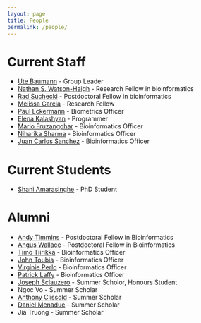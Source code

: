 ```yaml
---
layout: page
title: People
permalink: /people/
---
```


# Current Staff

  * [Ute Baumann](http://www.adelaide.edu.au/directory/ute.baumann) - Group Leader
  * [Nathan S. Watson-Haigh](https://researchers.adelaide.edu.au/profile/nathan.watson-haigh) - Research Fellow in bioinformatics
  * [Rad Suchecki](https://researchers.adelaide.edu.au/profile/radoslaw.suchecki) - Postdoctoral Fellow in bioinformatics
  * [Melissa Garcia](http://www.adelaide.edu.au/directory/melissa.garcia) - Research Fellow
  * [Paul Eckermann](http://www.adelaide.edu.au/directory/paul.eckermann) - Biometrics Officer
  * [Elena Kalashyan](http://www.adelaide.edu.au/directory/elena.kalashyan) - Programmer
  * [Mario Fruzangohar](http://www.adelaide.edu.au/directory/mario.fruzangohar) - Bioinformatics Officer
  * [Niharika Sharma](http://www.adelaide.edu.au/directory/niharika.sharma) - Bioinformatics Officer
  * [Juan Carlos Sanchez]() - Bioinformatics Officer
  
# Current Students

  * [Shani Amarasinghe](http://www.adelaide.edu.au/phonebook/?dsn=directory.phonebook;id=233762;m=view) - PhD Student

# Alumni

  * [Andy Timmins](https://researchers.adelaide.edu.au/profile/andy.timmins) - Postdoctoral Fellow in Bioinformatics
  * [Angus Wallace](http://www.flinders.edu.au/people/angus.wallace) - Postdoctoral Fellow in Bioinformatics
  * [Timo Tiirikka](https://www.researchgate.net/profile/Timo_Tiirikka) - Bioinformatics Officer
  * [John Toubia](http://people.unisa.edu.au/John.Toubia) - Bioinformatics Officer
  * [Virginie Perlo](https://www.linkedin.com/in/virginie-perlo-2181638/) - Bioinformatics Officer
  * [Patrick Laffy](https://www.researchgate.net/profile/Patrick_Laffy) - Bioinformatics Officer
  * [Joseph Sclauzero](https://www.linkedin.com/in/joseph-sclauzero-22668010b/) - Summer Scholor, Honours Student
  * Ngoc Vo - Summer Scholar
  * [Anthony Clissold](https://www.linkedin.com/in/anthonyclissold/) - Summer Scholar
  * [Daniel Menadue](https://www.linkedin.com/in/daniel-menadue-1435269b/) - Summer Scholar
  * Jia Truong - Summer Scholar
